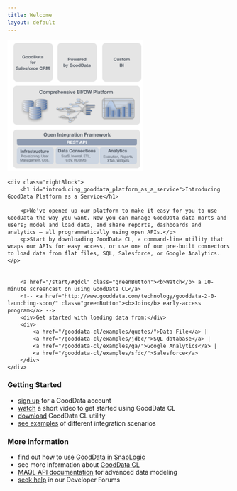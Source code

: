 ```yaml
---
title: Welcome
layout: default
---
```


<div id="homepage">
    <div class="twoBlock left">
        <img id="schema" src="images/platform-stack.png" width="306" height="294" alt="Platform Stack">
    </div>
    
    <div class="rightBlock">
        <h1 id="introducing_gooddata_platform_as_a_service">Introducing GoodData Platform as a Service</h1>

        <p>We've opened up our platform to make it easy for you to use GoodData the way you want. Now you can manage GoodData data marts and users; model and load data, and share reports, dashboards and analytics – all programmatically using open APIs.</p>
        <p>Start by downloading GoodData CL, a command-line utility that wraps our APIs for easy access, or use one of our pre-built connectors to load data from flat files, SQL, Salesforce, or Google Analytics.</p>


        <a href="/start/#gdcl" class="greenButton"><b>Watch</b> a 10-minute screencast on using GoodData CL</a>
        <!-- <a href="http://www.gooddata.com/technology/gooddata-2-0-launching-soon/" class="greenButton"><b>Join</b> early-access program</a> -->
        <div>Get started with loading data from:</div>
        <div>
            <a href="/gooddata-cl/examples/quotes/">Data File</a> |
            <a href="/gooddata-cl/examples/jdbc/">SQL database</a> |
            <a href="/gooddata-cl/examples/ga/">Google Analytics</a> |
            <a href="/gooddata-cl/examples/sfdc/">Salesforce</a>
        </div>
    </div>
</div>

<div class="twoBlock left">
    <h3>Getting Started</h3>
    <ul>
        <li><a href="https://secure.gooddata.com/registration.html">sign up</a> for a GoodData account</li>
        <li><a href="/start/#gdcl">watch</a> a short video to get started using GoodData CL</li>
        <li><a href="/gooddata-cl/">download</a> GoodData CL utility</li>
        <li><a href="/gooddata-cl/examples/">see examples</a> of different integration scenarios</li>
    </ul>
</div>
<div class="rightBlock">
    <h3>More Information</h3>
    <ul>
        <li>find out how to use <a href="/start/#snaplogic">GoodData in SnapLogic</a></li>
        <li>see more information about <a href="/gooddata-cl/">GoodData CL</a></li>
        <li><a href="/api/maql-ddl.html">MAQL API documentation</a> for advanced data modeling</li>
        <li><a href="http://support.gooddata.com/forums/176660-developer-forum">seek help</a> in our Developer Forums</li>
    </ul>
</div>
